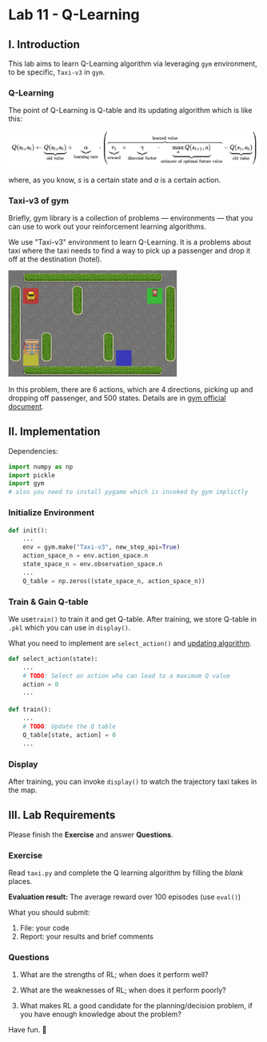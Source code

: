 # Lab 11 - Q-Learning

## I. Introduction

This lab aims to learn Q-Learning algorithm via leveraging `gym` environment, to be specific, `Taxi-v3` in `gym`.

### <span id="updating_algorithm">Q-Learning</span>

The point of Q-Learning is Q-table and its updating algorithm which is like this:

![image-20220805132950269](Lab11.assets/image-20220805132950269.png)



where, as you know, $s$ is a certain state and $a$ is a certain action.

### Taxi-v3 of gym

Briefly, gym library is a collection of problems — environments — that you can use to work out your reinforcement learning algorithms. 

We use "Taxi-v3" environment to learn Q-Learning. It is a problems about taxi where the taxi needs to find a way to pick up a passenger and drop it off at the destination (hotel).

<img src="Lab11.assets/image-20220805133926061.png" alt="image-20220805133926061" style="zoom:50%;" />

In this problem, there are 6 actions, which are 4 directions, picking up and dropping off passenger,  and 500 states. Details are in [gym official document](https://www.gymlibrary.ml/environments/toy_text/taxi/).



## II. Implementation

Dependencies:

```python
import numpy as np
import pickle
import gym
# also you need to install pygame which is invoked by gym implictly
```

### Initialize Environment

```python
def init():
    ...
    env = gym.make("Taxi-v3", new_step_api=True)
    action_space_n = env.action_space.n
    state_space_n = env.observation_space.n
    ...
    Q_table = np.zeros((state_space_n, action_space_n))
```

### Train & Gain Q-table

We use`train()` to train it and get Q-table. After training, we store Q-table in `.pkl` which you can use in `display()`.

What you need to implement are `select_action()` and [updating algorithm](#updating_algorithm).

```python
def select_action(state):
    ...
    # TODO: Select an action who can lead to a maximum Q value
    action = 0
    ...

def train():
    ...
    # TODO: Update the Q table
    Q_table[state, action] = 0
    ...
```

### Display

After training, you can invoke `display()` to watch the trajectory taxi takes in the map.



## III. Lab Requirements

Please finish the **Exercise** and answer **Questions**. 

### Exercise

Read `taxi.py` and complete the Q learning algorithm by filling the *blank* places.

**Evaluation result:** The average reward over 100 episodes (use `eval()`)

What you should submit:

1. File: your code
2. Report: your results and brief comments

### Questions

1. What are the strengths of RL; when does it perform well?

2. What are the weaknesses of RL; when does it perform poorly?

3. What makes RL a good candidate for the planning/decision problem, if you have enough knowledge about the problem?

Have fun. :slightly_smiling_face: